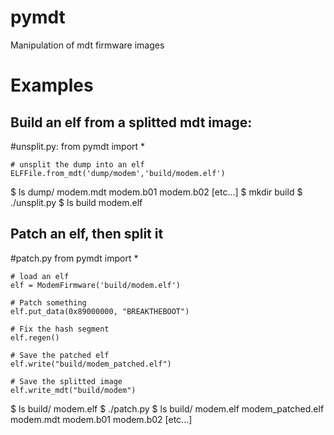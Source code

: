 # pymdt
Manipulation of mdt firmware images

# Examples

## Build an elf from a splitted mdt image: 

\#unsplit.py:
	from pymdt import *

	# unsplit the dump into an elf
	ELFFile.from_mdt('dump/modem','build/modem.elf')

$ ls dump/
modem.mdt modem.b01 modem.b02 [etc...]
$ mkdir build
$ ./unsplit.py
$ ls build
modem.elf


## Patch an elf, then split it

\#patch.py
	from pymdt import *

	# load an elf
	elf = ModemFirmware('build/modem.elf')

	# Patch something
	elf.put_data(0x89000000, "BREAKTHEBOOT")

	# Fix the hash segment
	elf.regen()

	# Save the patched elf
	elf.write("build/modem_patched.elf")

	# Save the splitted image
	elf.write_mdt("build/modem")

$ ls build/
modem.elf
$ ./patch.py
$ ls build/
modem.elf modem\_patched.elf modem.mdt modem.b01 modem.b02 [etc...]

